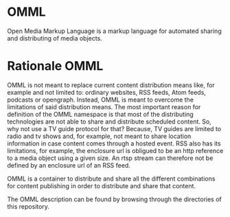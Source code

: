 # OMML
Open Media Markup Language is a markup language for automated sharing and distributing of media objects.

# Rationale OMML
OMML is not meant to replace current content distribution means like, for example and not limited to: ordinary websites, RSS feeds, Atom feeds, podcasts or opengraph. Instead, OMML is meant to overcome the limitations of said distribution means. The most important reason for definition of the OMML namespace is that most of the distributing technologies are not able to share and distribute scheduled content. So, why not use a TV guide protocol for that? Because, TV guides are limited to radio and tv shows and, for example, not meant to share location information in case content comes through a hosted event. RSS also has its limitations, for example, the enclosure url is obligued to be an http reference to a media object using a given size. An rtsp stream can therefore not be defined by an enclosure url of an RSS feed.

OMML is a container to distribute and share all the different combinations for content publishing in order to distribute and share that content.

The OMML description can be found by browsing through the directories of this repository.


